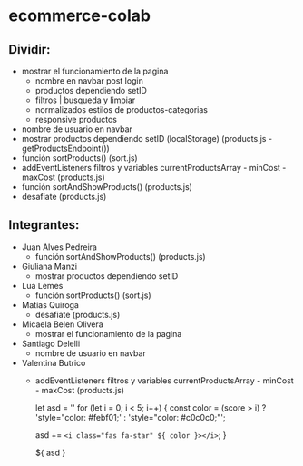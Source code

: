 # ecommerce-colab

## Dividir:

- mostrar el funcionamiento de la pagina
  - nombre en navbar post login
  - productos dependiendo setID
  - filtros | busqueda y limpiar
  - normalizados estilos de productos-categorias
  - responsive productos
- nombre de usuario en navbar
- mostrar productos dependiendo setID (localStorage) (products.js - getProductsEndpoint())
- función sortProducts() (sort.js)
- addEventListeners filtros y variables currentProductsArray - minCost - maxCost (products.js)
- función sortAndShowProducts() (products.js)
- desafiate (products.js)

## Integrantes:

- Juan Alves Pedreira
  - función sortAndShowProducts() (products.js)
- Giuliana Manzi
  - mostrar productos dependiendo setID
- Lua Lemes
  - función sortProducts() (sort.js)
- Matías Quiroga
  - desafiate (products.js)
- Micaela Belen Olivera
  - mostrar el funcionamiento de la pagina
- Santiago Delelli
  - nombre de usuario en navbar
- Valentina Butrico
  - addEventListeners filtros y variables currentProductsArray - minCost - maxCost (products.js)


    let asd = ''
    for (let i = 0; i < 5; i++) {
      const color = (score > i) ? 'style="color: #febf01;' : 'style="color: #c0c0c0;"';

      asd += `
        <i class="fas fa-star" ${ color }></i>
      `;
    }

    <span>${ asd }</span>
